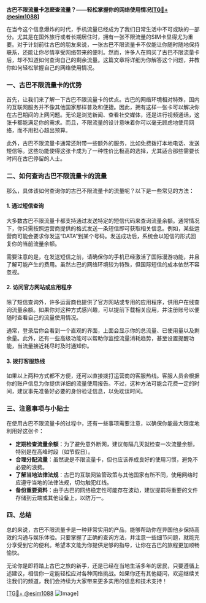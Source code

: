 **古巴不限流量卡怎麽查流量？——轻松掌握你的网络使用情况[[TG💪+ @esim1088](https://t.me/s/esim1088)]**

在当今这个信息爆炸的时代，手机流量已经成为了我们日常生活中不可或缺的一部分。尤其是在国外旅行或者长期居住时，拥有一张不限流量的SIM卡显得尤为重要。对于计划前往古巴的朋友来说，一张古巴不限流量卡不仅能让你随时随地保持联系，还能让你尽情享受网络带来的便利。然而，许多人在购买了古巴不限流量卡后，却不知道如何查询自己的剩余流量。这篇文章将详细为你解答这个问题，并教你如何轻松掌握自己的网络使用情况。

### 一、古巴不限流量卡的优势

首先，让我们来了解一下古巴不限流量卡的优点。古巴的网络环境相对特殊，国内的互联网服务并不像其他国家那样普及和便捷。因此，拥有这样一张卡可以解决你在古巴期间的上网问题。无论是浏览新闻、查看社交媒体，还是进行视频通话，这张卡都能满足你的需求。而且，不限流量的设计意味着你可以毫无顾虑地使用网络，而不用担心超出预算。

此外，古巴不限流量卡通常还附带一些额外的服务，比如免费拨打本地电话、发送短信等。这些功能使得这张卡成为了一种性价比极高的选择，尤其适合那些需要长时间在古巴停留的人士。

### 二、如何查询古巴不限流量卡的流量

那么，具体该如何查询你的古巴不限流量卡的流量呢？以下是一些常见的方法：

#### 1. **通过短信查询**
大多数古巴不限流量卡都支持通过发送特定的短信代码来查询流量余额。通常情况下，你只需按照运营商提供的格式发送一条短信即可获取相关信息。例如，某些运营商可能会要求你发送“DATA”到某个号码。发送成功后，系统会以短信的形式回复你的当前流量余额。

需要注意的是，在发送短信之前，请确保你的手机已经激活了国际漫游功能，并且了解可能产生的费用。虽然古巴的网络环境较为特殊，但国际短信的成本依然不容忽视。

#### 2. **访问官方网站或应用程序**
除了短信查询外，许多运营商也提供了官方网站或专用的应用程序，供用户在线查询流量余额。如果你对这种方式感兴趣，可以提前下载相关应用，并注册账号以便随时查看自己的流量使用情况。

通常，登录后你会看到一个直观的界面，上面会显示你的总流量、已使用量以及剩余量。此外，还有一些高级功能可以帮助你监控流量消耗趋势，甚至设置提醒功能，当流量接近耗尽时及时通知你。

#### 3. **拨打客服热线**
如果以上两种方式都不方便，还可以直接拨打运营商的客服热线。客服人员会根据你的账户信息为你提供详细的流量使用报告。不过，这种方法可能会花费一定的时间，建议事先准备好必要的身份验证信息，以免耽误时间。

### 三、注意事项与小贴士

在使用古巴不限流量卡的过程中，还有一些事项需要注意，以确保你能最大限度地利用好这张卡：

- **定期检查流量余额**：为了避免意外断网，建议每隔几天就检查一次流量余额，特别是在高峰时段（如节假日）。
- **合理分配流量**：虽然说是不限流量卡，但也应该养成良好的使用习惯，避免不必要的浪费。
- **了解当地法律法规**：古巴的互联网监管政策与其他国家有所不同，使用网络时应遵守当地的法律法规，切勿触犯红线。
- **备份重要资料**：由于古巴的网络稳定性可能存在波动，建议提前将重要的文件存储到云端或其他设备上，以防万一。

### 四、总结

总的来说，古巴不限流量卡是一种非常实用的产品，能够帮助你在异国他乡保持高效的沟通与娱乐体验。只要掌握了正确的查询方法，并注意一些细节问题，就能充分享受到它的便利。希望本文能为你提供足够的指导，让你在古巴的旅程更加顺畅愉快。

无论你是即将踏上古巴之旅的新手，还是已经在当地生活多年的居民，只要遵循上述建议，相信你一定能轻松应对各种网络挑战。如果你还有其他疑问，欢迎继续关注我们的频道，我们会持续为大家带来更多实用的信息和技术支持！

[[TG💪+ @esim1088](https://t.me/s/esim1088) ![Image](https://i.postimg.cc/4NQfJmqS/Snipaste-2025-05-13-00-14-12.png)]